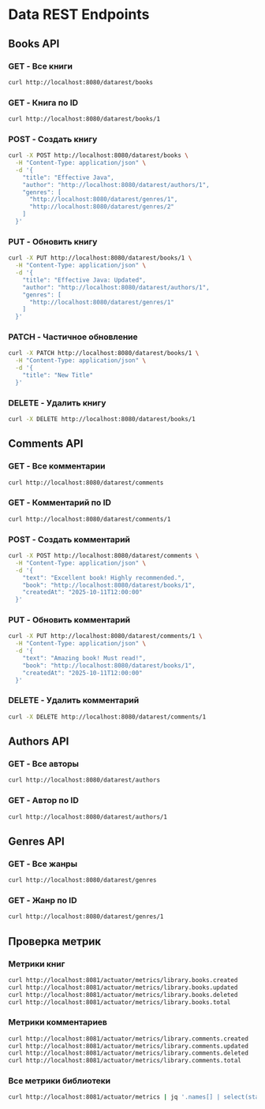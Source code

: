 # Data REST Endpoints

## Books API

### GET - Все книги
```bash
curl http://localhost:8080/datarest/books
```

### GET - Книга по ID
```bash
curl http://localhost:8080/datarest/books/1
```

### POST - Создать книгу
```bash
curl -X POST http://localhost:8080/datarest/books \
  -H "Content-Type: application/json" \
  -d '{
    "title": "Effective Java",
    "author": "http://localhost:8080/datarest/authors/1",
    "genres": [
      "http://localhost:8080/datarest/genres/1",
      "http://localhost:8080/datarest/genres/2"
    ]
  }'
```

### PUT - Обновить книгу
```bash
curl -X PUT http://localhost:8080/datarest/books/1 \
  -H "Content-Type: application/json" \
  -d '{
    "title": "Effective Java: Updated",
    "author": "http://localhost:8080/datarest/authors/1",
    "genres": [
      "http://localhost:8080/datarest/genres/1"
    ]
  }'
```

### PATCH - Частичное обновление
```bash
curl -X PATCH http://localhost:8080/datarest/books/1 \
  -H "Content-Type: application/json" \
  -d '{
    "title": "New Title"
  }'
```

### DELETE - Удалить книгу
```bash
curl -X DELETE http://localhost:8080/datarest/books/1
```

## Comments API

### GET - Все комментарии
```bash
curl http://localhost:8080/datarest/comments
```

### GET - Комментарий по ID
```bash
curl http://localhost:8080/datarest/comments/1
```

### POST - Создать комментарий
```bash
curl -X POST http://localhost:8080/datarest/comments \
  -H "Content-Type: application/json" \
  -d '{
    "text": "Excellent book! Highly recommended.",
    "book": "http://localhost:8080/datarest/books/1",
    "createdAt": "2025-10-11T12:00:00"
  }'
```

### PUT - Обновить комментарий
```bash
curl -X PUT http://localhost:8080/datarest/comments/1 \
  -H "Content-Type: application/json" \
  -d '{
    "text": "Amazing book! Must read!",
    "book": "http://localhost:8080/datarest/books/1",
    "createdAt": "2025-10-11T12:00:00"
  }'
```

### DELETE - Удалить комментарий
```bash
curl -X DELETE http://localhost:8080/datarest/comments/1
```

## Authors API

### GET - Все авторы
```bash
curl http://localhost:8080/datarest/authors
```

### GET - Автор по ID
```bash
curl http://localhost:8080/datarest/authors/1
```

## Genres API

### GET - Все жанры
```bash
curl http://localhost:8080/datarest/genres
```

### GET - Жанр по ID
```bash
curl http://localhost:8080/datarest/genres/1
```

## Проверка метрик

### Метрики книг
```bash
curl http://localhost:8081/actuator/metrics/library.books.created
curl http://localhost:8081/actuator/metrics/library.books.updated
curl http://localhost:8081/actuator/metrics/library.books.deleted
curl http://localhost:8081/actuator/metrics/library.books.total
```

### Метрики комментариев
```bash
curl http://localhost:8081/actuator/metrics/library.comments.created
curl http://localhost:8081/actuator/metrics/library.comments.updated
curl http://localhost:8081/actuator/metrics/library.comments.deleted
curl http://localhost:8081/actuator/metrics/library.comments.total
```

### Все метрики библиотеки
```bash
curl http://localhost:8081/actuator/metrics | jq '.names[] | select(startswith("library"))'
```
